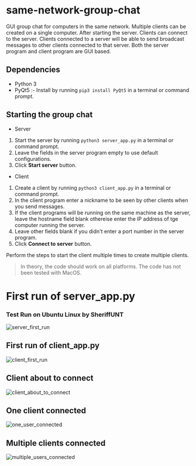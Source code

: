 # same-network-group-chat
GUI group chat for computers in the same network. Multiple clients can be created on a single computer. After starting the server. Clients can connect to the server. Clients connected to a server will be able to send broadcast messages to other clients connected to that server. Both the server program and client program are GUI based.

## Dependencies
* Python 3
* PyQt5 :- Install by running `pip3 install PyQt5` in a terminal or command prompt.

## Starting the group chat
* Server
1. Start the server by running `python3 server_app.py` in a terminal or command prompt.
2. Leave the fields in the server program empty to use default configurations.
3. Click **Start server** button.
* Client
1. Create a client by running `python3 client_app.py` in a terminal or command prompt.
2. In the client program enter a nickname to be seen by other clients when you send messages.
3. If the client programs will be running on the same machine as the server, leave the hostname field blank othereise enter the IP address of tge computer running the server.
4. Leave other fields blank if you didn't enter a port number in the server program.
5. Click **Connect to server** button.

Perform the steps to start the client multiple times to create multiple clients.

> In theory, the code should work on all platforms. The code has not been tested with MacOS.

# First run of server_app.py
### Test Run on Ubuntu Linux by SheriffUNT
![server_first_run](https://user-images.githubusercontent.com/24194821/40889048-acd656e6-6725-11e8-938a-c9a1d8417000.png)

## First run of client_app.py
![client_first_run](https://user-images.githubusercontent.com/24194821/40889053-b4c77a1a-6725-11e8-9f3c-eea9237e22f0.png)

## Client about to connect
![client_about_to_connect](https://user-images.githubusercontent.com/24194821/40889052-b4a938d4-6725-11e8-9fff-792fabbe0815.png)

## One client connected
![one_user_connected](https://user-images.githubusercontent.com/24194821/40889055-b4fdb13e-6725-11e8-8b00-6ac51429c987.png)

## Multiple clients connected
![multiple_users_connected](https://user-images.githubusercontent.com/24194821/40889054-b4e388b8-6725-11e8-8107-39fb7580fa2c.png)
